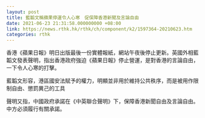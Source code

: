 ```yaml
---
layout: post
title: 藍韜文稱蘋果停運令人心寒　促保障香港新聞及言論自由
date: 2021-06-23 21:31:58.000000000 +08:00
link: https://news.rthk.hk/rthk/ch/component/k2/1597364-20210623.htm
categories: rthk
---
```


香港《蘋果日報》明日出版最後一份實體報紙，網站午夜後停止更新。英國外相藍韜文發表聲明，指出香港政府強迫《蘋果日報》停止營運，是對香港的言論自由，一下令人心寒的打擊。

藍韜文形容，港區國安法賦予的權力，明顯並非用於維持公共秩序，而是被用作限制自由、懲罰異己的工具

聲明又指，中國政府承諾在《中英聯合聲明》下，保障香港新聞自由及言論自由。中方必須履行有關承諾。
